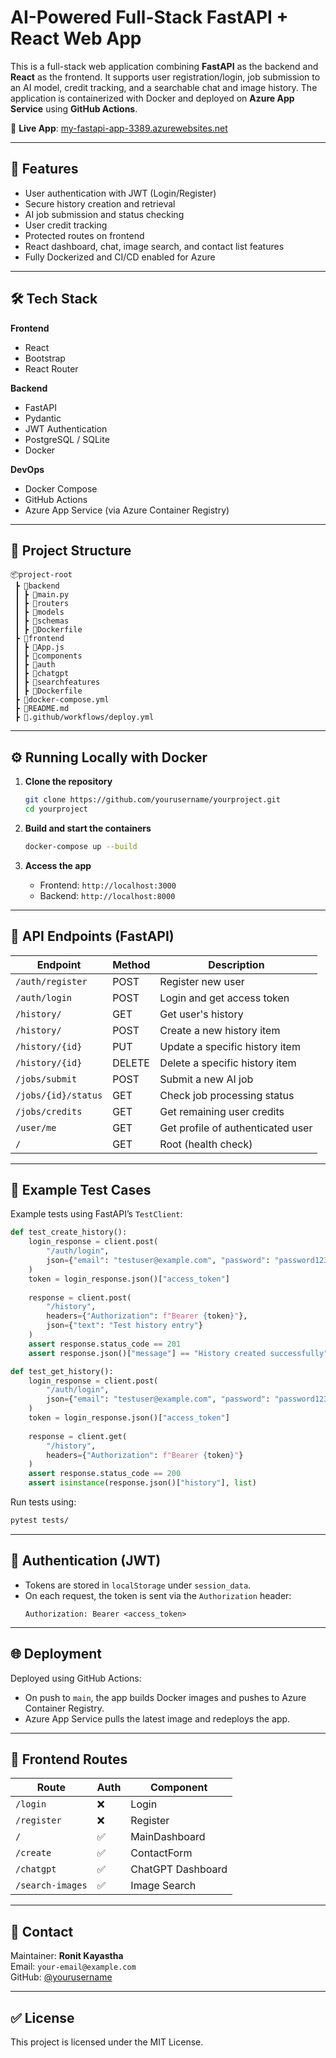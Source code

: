# AI-Powered Full-Stack FastAPI + React Web App

This is a full-stack web application combining **FastAPI** as the backend and **React** as the frontend. It supports user registration/login, job submission to an AI model, credit tracking, and a searchable chat and image history. The application is containerized with Docker and deployed on **Azure App Service** using **GitHub Actions**.

🔗 **Live App**: [my-fastapi-app-3389.azurewebsites.net](https://my-fastapi-app-3389.azurewebsites.net)

---

## 🚀 Features

- User authentication with JWT (Login/Register)
- Secure history creation and retrieval
- AI job submission and status checking
- User credit tracking
- Protected routes on frontend
- React dashboard, chat, image search, and contact list features
- Fully Dockerized and CI/CD enabled for Azure

---

## 🛠 Tech Stack

**Frontend**
- React
- Bootstrap
- React Router

**Backend**
- FastAPI
- Pydantic
- JWT Authentication
- PostgreSQL / SQLite
- Docker

**DevOps**
- Docker Compose
- GitHub Actions
- Azure App Service (via Azure Container Registry)

---

## 🧱 Project Structure

```
📦project-root
 ┣ 📁backend
 ┃ ┣ 📄main.py
 ┃ ┣ 📁routers
 ┃ ┣ 📁models
 ┃ ┣ 📁schemas
 ┃ ┣ 📄Dockerfile
 ┣ 📁frontend
 ┃ ┣ 📄App.js
 ┃ ┣ 📁components
 ┃ ┣ 📁auth
 ┃ ┣ 📁chatgpt
 ┃ ┣ 📁searchfeatures
 ┃ ┣ 📄Dockerfile
 ┣ 📄docker-compose.yml
 ┣ 📄README.md
 ┣ 📄.github/workflows/deploy.yml
```

---

## ⚙️ Running Locally with Docker

1. **Clone the repository**
   ```bash
   git clone https://github.com/yourusername/yourproject.git
   cd yourproject
   ```

2. **Build and start the containers**
   ```bash
   docker-compose up --build
   ```

3. **Access the app**
   - Frontend: `http://localhost:3000`
   - Backend: `http://localhost:8000`

---

## 🧪 API Endpoints (FastAPI)

| Endpoint              | Method | Description                     |
|----------------------|--------|---------------------------------|
| `/auth/register`     | POST   | Register new user               |
| `/auth/login`        | POST   | Login and get access token      |
| `/history/`          | GET    | Get user's history              |
| `/history/`          | POST   | Create a new history item       |
| `/history/{id}`      | PUT    | Update a specific history item  |
| `/history/{id}`      | DELETE | Delete a specific history item  |
| `/jobs/submit`       | POST   | Submit a new AI job             |
| `/jobs/{id}/status`  | GET    | Check job processing status     |
| `/jobs/credits`      | GET    | Get remaining user credits      |
| `/user/me`           | GET    | Get profile of authenticated user |
| `/`                  | GET    | Root (health check)             |

---

## 🧪 Example Test Cases

Example tests using FastAPI’s `TestClient`:

```python
def test_create_history():
    login_response = client.post(
        "/auth/login",
        json={"email": "testuser@example.com", "password": "password123"}
    )
    token = login_response.json()["access_token"]
    
    response = client.post(
        "/history",
        headers={"Authorization": f"Bearer {token}"},
        json={"text": "Test history entry"}
    )
    assert response.status_code == 201
    assert response.json()["message"] == "History created successfully"

def test_get_history():
    login_response = client.post(
        "/auth/login",
        json={"email": "testuser@example.com", "password": "password123"}
    )
    token = login_response.json()["access_token"]
    
    response = client.get(
        "/history",
        headers={"Authorization": f"Bearer {token}"}
    )
    assert response.status_code == 200
    assert isinstance(response.json()["history"], list)
```

Run tests using:

```bash
pytest tests/
```

---

## 🔐 Authentication (JWT)

- Tokens are stored in `localStorage` under `session_data`.
- On each request, the token is sent via the `Authorization` header:
  ```
  Authorization: Bearer <access_token>
  ```

---

## 🌐 Deployment

Deployed using GitHub Actions:

- On push to `main`, the app builds Docker images and pushes to Azure Container Registry.
- Azure App Service pulls the latest image and redeploys the app.

---

## 📌 Frontend Routes

| Route            | Auth | Component         |
|------------------|------|-------------------|
| `/login`         | ❌   | Login             |
| `/register`      | ❌   | Register          |
| `/`              | ✅   | MainDashboard     |
| `/create`        | ✅   | ContactForm       |
| `/chatgpt`       | ✅   | ChatGPT Dashboard |
| `/search-images` | ✅   | Image Search      |

---

## 📧 Contact

Maintainer: **Ronit Kayastha**  
Email: `your-email@example.com`  
GitHub: [@yourusername](https://github.com/yourusername)

---

## ✅ License

This project is licensed under the MIT License.

